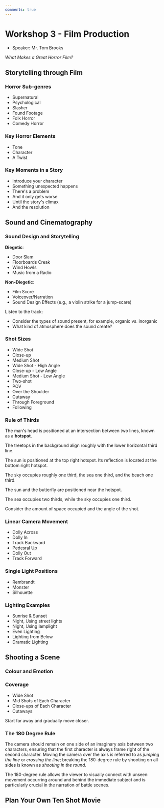 ```yaml
---
comments: true
---
```


# Workshop 3 - Film Production

- Speaker: Mr. Tom Brooks

*What Makes a Great Horror Film?*

## Storytelling through Film

### Horror Sub-genres

- Supernatural
- Psychological
- Slasher
- Found Footage
- Folk Horror
- Comedy Horror

### Key Horror Elements

- Tone
- Character
- A Twist

### Key Moments in a Story

- Introduce your character
- Something unexpected happens
- There's a problem
- And it only gets worse
- Until the story's climax
- And the resolution

## Sound and Cinematography

### Sound Design and Storytelling

**Diegetic**:

- Door Slam
- Floorboards Creak
- Wind Howls
- Music from a Radio

**Non-Diegetic**:

- Film Score
- Voiceover/Narration
- Sound Design Effects (e.g., a violin strike for a jump-scare)

Listen to the track:

- Consider the types of sound present, for example, organic vs. inorganic
- What kind of atmosphere does the sound create?

### Shot Sizes

- Wide Shot
- Close-up
- Medium Shot
- Wide Shot - High Angle
- Close-up - Low Angle
- Medium Shot - Low Angle
- Two-shot
- POV
- Over the Shoulder
- Cutaway
- Through Foreground
- Following

### Rule of Thirds

The man's head is positioned at an intersection between two lines, known as a **hotspot**.

The treetops in the background align roughly with the lower horizontal third line.

The sun is positioned at the top right hotspot. Its reflection is located at the bottom right hotspot.

The sky occupies roughly one third, the sea one third, and the beach one third.

The sun and the butterfly are positioned near the hotspot.

The sea occupies two thirds, while the sky occupies one third.

Consider the amount of space occupied and the angle of the shot.

### Linear Camera Movement

- Dolly Across
- Dolly In
- Track Backward
- Pedesral Up
- Dolly Out
- Track Forward

### Single Light Positions

- Rembrandt
- Monster
- Silhouette

### Lighting Examples

- Sunrise & Sunset
- Night, Using street lights
- Night, Using lamplight
- Even Lighting
- Lighting from Below
- Dramatic Lighting

## Shooting a Scene

### Colour and Emotion

### Coverage

- Wide Shot
- Mid Shots of Each Character
- Close-ups of Each Character
- Cutaways

Start far away and gradually move closer.

### The 180 Degree Rule

The camera should remain on one side of an imaginary axis between two characters, ensuring that the first character is always frame right of the second character. Moving the camera over the axis is referred to as *jumping the line* or *crossing the line*; breaking the 180-degree rule by shooting on all sides is known as *shooting in the round*.

The 180-degree rule allows the viewer to visually connect with unseen movement occurring around and behind the immediate subject and is particularly crucial in the narration of battle scenes.

## Plan Your Own Ten Shot Movie
